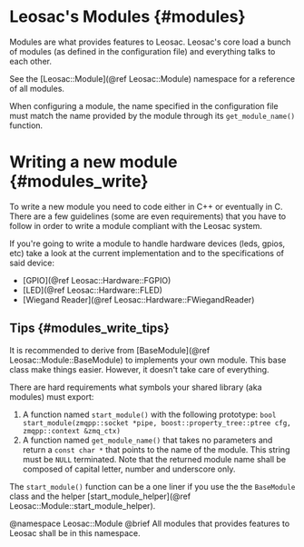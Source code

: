 Leosac's Modules {#modules}
===========================

Modules are what provides features to Leosac.
Leosac's core load a bunch of modules (as defined in the configuration file) and
everything talks to each other.

See the [Leosac::Module](@ref Leosac::Module) namespace for a reference of all modules.

When configuring a module, the name specified in the configuration file must match the name
provided by the module through its `get_module_name()` function.

Writing a new module {#modules_write}
=====================================

To write a new module you need to code either in C++ or eventually in C.
There are a few guidelines (some are even requirements) that you have to follow in order
to write a module compliant with the Leosac system.

If you're going to write a module to handle hardware devices (leds, gpios, etc) take a look at
the current implementation and to the specifications of said device:
+ [GPIO](@ref Leosac::Hardware::FGPIO)
+ [LED](@ref Leosac::Hardware::FLED)
+ [Wiegand Reader](@ref Leosac::Hardware::FWiegandReader)

Tips {#modules_write_tips}
--------------------------

It is recommended to derive from [BaseModule](@ref Leosac::Module::BaseModule) to implements your own module.
This base class make things easier. However, it doesn't take care of everything.

There are hard requirements what symbols your shared library (aka modules) must export:
1. A function named `start_module()` with the following prototype: `bool start_module(zmqpp::socket *pipe, boost::property_tree::ptree cfg, zmqpp::context &zmq_ctx)`
2. A function named `get_module_name()` that takes no parameters and return a `const char *` that points to the name of the module. This string must be `NULL` terminated.
   Note that the returned module name shall be composed of capital letter, number and underscore only.


The `start_module()` function can be a one liner if you use the the `BaseModule` class
and the helper [start_module_helper](@ref Leosac::Module::start_module_helper).

@namespace Leosac::Module
@brief All modules that provides features to Leosac shall be in this namespace.
